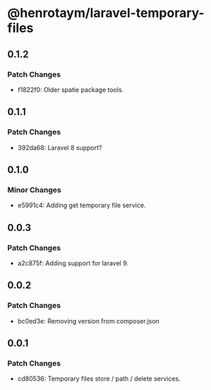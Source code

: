 # @henrotaym/laravel-temporary-files

## 0.1.2

### Patch Changes

- f1822f0: Older spatie package tools.

## 0.1.1

### Patch Changes

- 392da68: Laravel 8 support?

## 0.1.0

### Minor Changes

- e5991c4: Adding get temporary file service.

## 0.0.3

### Patch Changes

- a2c875f: Adding support for laravel 9.

## 0.0.2

### Patch Changes

- bc0ed3e: Removing version from composer.json

## 0.0.1

### Patch Changes

- cd80536: Temporary files store / path / delete services.
